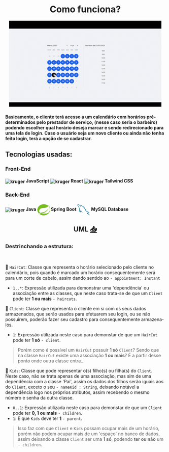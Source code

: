 <div align="center">
<h1> Como funciona? </h1>
<img src="imgs/program.gif">
</div>

<h4>
Basicamente, o cliente terá acesso a um calendário com horários pré-determinados pelo prestador de serviço,
(nesse caso seria o barbeiro) podendo escolher qual horário deseja marcar e sendo redirecionado para uma tela de login. 
Caso o usuário seja um novo cliente ou ainda não tenha feito login, terá a opção de se cadastrar. 
</h4>

<div>
<h2> Tecnologias usadas: </h2>
    <h3>Front-End</h3>
    <h4> 
      <p>
       <img align="center" alt="kruger" height="35" width="40" src="https://cdn.jsdelivr.net/gh/devicons/devicon/icons/javascript/javascript-original.svg"/>
       JavaScript
       <img align="center" alt="kruger" height="35" width="40" src="https://cdn.jsdelivr.net/gh/devicons/devicon/icons/react/react-original.svg"/>
       React
       <img  align="center" alt="kruger" height="80" width="40" src="https://cdn.jsdelivr.net/gh/devicons/devicon/icons/tailwindcss/tailwindcss-plain.svg"/>
       Tailwind CSS
       </p>
   </h4>
   <h3>Back-End</h3>
    <h4> 
      <p>
       <img align="center" alt="kruger" height="35" width="40" src="https://cdn.jsdelivr.net/gh/devicons/devicon/icons/java/java-original.svg"/>
       Java
       <img align="center" alt="kruger" height="35" width="40" src="https://raw.githubusercontent.com/devicons/devicon/master/icons/spring/spring-original.svg">
       Spring Boot
       <img align="center" alt="kruger" height="35" width="40" src="https://raw.githubusercontent.com/devicons/devicon/master/icons/mysql/mysql-plain.svg">
       MySQL Database
       </p>
   </h4>
</div>

<div >
    <h2 align="center">
        UML
        <a href="https://github.com/uKRUGER11/-barbershop_appointment_spring/blob/master/imgs/entity_model.png">📥</a>
    </h2>
    <h3> Destrinchando a estrutura: </h3>
</div>

<br>

🔹 `HairCut`: Classe que representa o horário selecionado pelo cliente no calendário, pois quando é marcado um horário consequentemente será para um corte de           cabelo, assim dando sentido ao `- appointment: Instant`
- `1..*`: Expressão utilizada para demonstrar uma 'dependência' ou associação entre as classes, que neste caso trata-se de que um `Client` pode ter **1 ou mais** 
`- haircuts`. 

🔹 `Client`: Classe que representa o cliente em si com os seus dados armazenados, que serão usados para efetuarem seu login, ou se não possuirem, poderão fazer seu cadastro para consequentemente armazena-lós.
- `1`: Expressão utilizada neste caso para demonstar de que um `HairCut` pode ter **1 só** `- client`. 

> Porém como é possível um `HairCut` possuir **1 só** `Client`? Sendo que na classe `HairCut` existe uma associação **1 ou mais**? É a partir desse ponto onde outra classe entra... 

🔹 `Kids`: Classe que pode representar o(s) filho(s) ou filha(s) do `Client`. Neste caso, não se trata apenas de uma associação, mas sim de uma dependência com a classe 'Pai', assim os dados dos filhos serão iguais aos do `Client`, exceto o seu `- nameKid : String`, deixando notável a dependência logo nos próprios atributos, assim recebendo o mesmo número e senha da outra classe.
- `0..1`: Expressão utilizada neste caso para demonstar de que um `Client` pode ter **0, 1 ou mais** `- children`. 
- `1`: E que `Kids` deve ter **1** `- parent`.

> Isso faz com que `Client` e `Kids` possam ocupar mais de um horário, porém não podem ocupar mais de um 'espaço' no banco de dados, assim deixando a classe `Client` ser uma  **1 só**, podendo **ter ou não** um `- children`.

